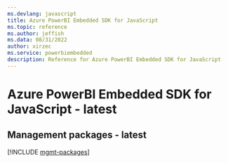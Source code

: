 ```yaml
---
ms.devlang: javascript
title: Azure PowerBI Embedded SDK for JavaScript
ms.topic: reference
ms.author: jeffish
ms.data: 08/31/2022
author: xirzec
ms.service: powerbiembedded
description: Reference for Azure PowerBI Embedded SDK for JavaScript
---
```

# Azure PowerBI Embedded SDK for JavaScript - latest

## Management packages - latest
[!INCLUDE [mgmt-packages](powerbi-embedded-mgmt-index.md)]
